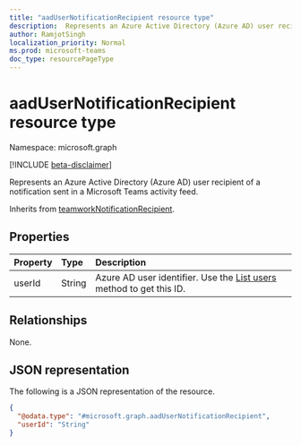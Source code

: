 ```yaml
---
title: "aadUserNotificationRecipient resource type"
description:  Represents an Azure Active Directory (Azure AD) user recipient of a notification sent in a Microsoft Teams activity feed.
author: RamjotSingh
localization_priority: Normal
ms.prod: microsoft-teams
doc_type: resourcePageType
---
```


# aadUserNotificationRecipient resource type

Namespace: microsoft.graph

[!INCLUDE [beta-disclaimer](../../includes/beta-disclaimer.md)]

Represents an Azure Active Directory (Azure AD) user recipient of a notification sent in a Microsoft Teams activity feed.

Inherits from [teamworkNotificationRecipient](teamworknotificationrecipient.md).

## Properties
|Property|Type|Description|
|:---|:---|:---|
|userId|String|Azure AD user identifier. Use the [List users](../api/user-list.md) method to get this ID.|

## Relationships
None.

## JSON representation
The following is a JSON representation of the resource.
<!-- {
  "blockType": "resource",
  "@odata.type": "microsoft.graph.aadUserNotificationRecipient"
}
-->
``` json
{
  "@odata.type": "#microsoft.graph.aadUserNotificationRecipient",
  "userId": "String"
}
```

